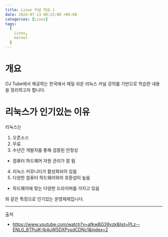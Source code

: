 ```yaml
---
title: Linux 커널 학습 1
date: 2024-07-13 00:23:00 +09:00
categories: [Linux]
tags:
  [
    Linux,
    kernel
  ]
---
```


# 개요

OJ Tube에서 제공하는 한국에서 제일 쉬운 리눅스 커널 강의를 기반으로 학습한 내용을 정리하고자 합니다.


# 리눅스가 인기있는 이유

리눅스는

1. 오픈소스
2. 무료
3. 수년간 개발자를 통해 검증된 안정성
  - 컴퓨터 하드웨어 자원 관리가 잘 됨
4. 리눅스 커뮤니티가 활성화되어 있음
5. 다양한 컴퓨터 하드웨어와의 호환성이 높음
  - 하드웨어에 맞는 다양한 드라이버를 가지고 있음

와 같은 특징으로 인기있는 운영체제입니다.





---

출처
- https://www.youtube.com/watch?v=afkwBG39vzk&list=PLz--ENLG_8TPuiK-Ib4uW5DXPvsdCDNc1&index=2